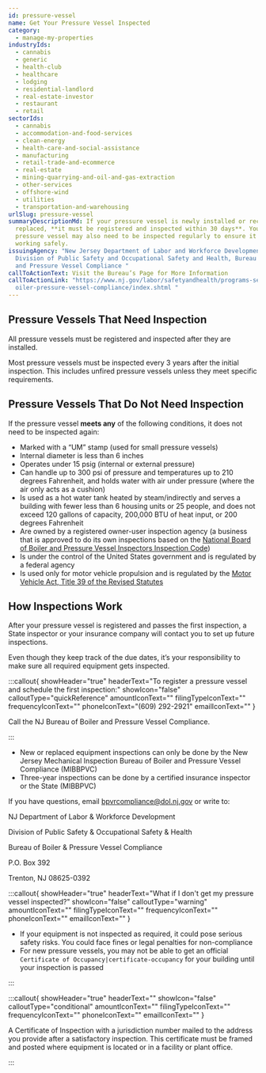 ```yaml
---
id: pressure-vessel
name: Get Your Pressure Vessel Inspected
category:
  - manage-my-properties
industryIds:
  - cannabis
  - generic
  - health-club
  - healthcare
  - lodging
  - residential-landlord
  - real-estate-investor
  - restaurant
  - retail
sectorIds:
  - cannabis
  - accommodation-and-food-services
  - clean-energy
  - health-care-and-social-assistance
  - manufacturing
  - retail-trade-and-ecommerce
  - real-estate
  - mining-quarrying-and-oil-and-gas-extraction
  - other-services
  - offshore-wind
  - utilities
  - transportation-and-warehousing
urlSlug: pressure-vessel
summaryDescriptionMd: If your pressure vessel is newly installed or recently
  replaced, **it must be registered and inspected within 30 days**. Your
  pressure vessel may also need to be inspected regularly to ensure it is
  working safely.
issuingAgency: "New Jersey Department of Labor and Workforce Development,
  Division of Public Safety and Occupational Safety and Health, Bureau of Boiler
  and Pressure Vessel Compliance "
callToActionText: Visit the Bureau’s Page for More Information
callToActionLink: "https://www.nj.gov/labor/safetyandhealth/programs-services/b\
  oiler-pressure-vessel-compliance/index.shtml "
---
```


## Pressure Vessels That Need Inspection

All pressure vessels must be registered and inspected after they are installed.

Most pressure vessels must be inspected every 3 years after the initial inspection. This includes unfired pressure vessels unless they meet specific requirements.

## Pressure Vessels That Do Not Need Inspection

If the pressure vessel **meets any** of the following conditions, it does not need to be inspected again:

- Marked with a “UM” stamp (used for small pressure vessels)
- Internal diameter is less than 6 inches
- Operates under 15 psig (internal or external pressure)
- Can handle up to 300 psi of pressure and temperatures up to 210 degrees Fahrenheit, and holds water with air under pressure (where the air only acts as a cushion)
- Is used as a hot water tank heated by steam/indirectly and serves a building with fewer less than 6 housing units or 25 people, and does not exceed 120 gallons of capacity, 200,000 BTU of heat input, or 200 degrees Fahrenheit
- Are owned by a registered owner-user inspection agency (a business that is approved to do its own inspections based on the [National Board of Boiler and Pressure Vessel Inspectors Inspection Code](https://www.nationalboard.org/index.aspx?pageID=4#))
- Is under the control of the United States government and is regulated by a federal agency
- Is used only for motor vehicle propulsion and is regulated by the [Motor Vehicle Act, Title 39 of the Revised Statutes](https://www.nj.gov/mvc/about/regs.htm)

## How Inspections Work

After your pressure vessel is registered and passes the first inspection, a State inspector or your insurance company will contact you to set up future inspections.

Even though they keep track of the due dates, it’s your responsibility to make sure all required equipment gets inspected.

:::callout{ showHeader="true" headerText="To register a pressure vessel and schedule the first inspection:" showIcon="false" calloutType="quickReference" amountIconText="" filingTypeIconText="" frequencyIconText="" phoneIconText="(609) 292-2921" emailIconText="" }

Call the NJ Bureau of Boiler and Pressure Vessel Compliance.

:::

- New or replaced equipment inspections can only be done by the New Jersey Mechanical Inspection Bureau of Boiler and Pressure Vessel Compliance (MIBBPVC)
- Three-year inspections can be done by a certified insurance inspector or the State (MIBBPVC)

If you have questions, email bpvrcompliance@dol.nj.gov or write to:

NJ Department of Labor & Workforce Development

Division of Public Safety & Occupational Safety & Health

Bureau of Boiler & Pressure Vessel Compliance

P.O. Box 392

Trenton, NJ 08625-0392

:::callout{ showHeader="true" headerText="What if I don't get my pressure vessel inspected?" showIcon="false" calloutType="warning" amountIconText="" filingTypeIconText="" frequencyIconText="" phoneIconText="" emailIconText="" }

- If your equipment is not inspected as required, it could pose serious safety risks. You could face fines or legal penalties for non-compliance
- For new pressure vessels, you may not be able to get an official `Certificate of Occupancy|certificate-occupancy` for your building until your inspection is passed

:::

:::callout{ showHeader="true" headerText="" showIcon="false" calloutType="conditional" amountIconText="" filingTypeIconText="" frequencyIconText="" phoneIconText="" emailIconText="" }

A Certificate of Inspection with a jurisdiction number mailed to the address you provide after a satisfactory inspection. This certificate must be framed and posted where equipment is located or in a facility or plant office.

:::
